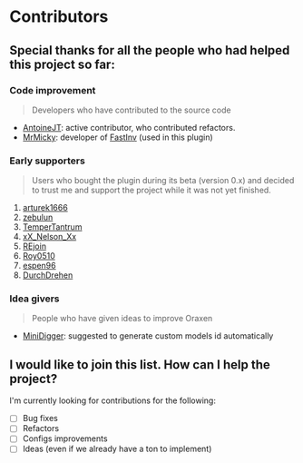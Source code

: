 # Contributors

## Special thanks for all the people who had helped this project so far:

### Code improvement
> Developers who have contributed to the source code
* [AntoineJT](https://github.com/AntoineJT): active contributor, who contributed refactors.
* [MrMicky](https://github.com/MrMicky-FR): developer of [FastInv](https://github.com/MrMicky-FR/FastInv) (used in this plugin)

### Early supporters
> Users who bought the plugin during its beta (version 0.x) and decided to trust me and support the project while it was not yet finished.
1. [arturek1666](https://www.spigotmc.org/members/arturek1666.172791/)
2. [zebulun](https://www.spigotmc.org/members/zebulun.298908/)
3. [TemperTantrum](https://www.spigotmc.org/members/tempertantrum.66354/)
4. [xX_Nelson_Xx](https://www.spigotmc.org/members/xx_nelson_xx.153894/)
5. [REjoin](https://www.spigotmc.org/members/rejoin.666599/)
6. [Roy0510](https://www.spigotmc.org/members/roy0510.139065/)
7. [espen96](https://www.spigotmc.org/members/espen96.56603/)
8. [DurchDrehen](https://www.spigotmc.org/members/durchdrehen.267467/)

### Idea givers
> People who have given ideas to improve Oraxen
* [MiniDigger](https://www.spigotmc.org/members/minidigger.6039/): suggested to generate custom models id automatically

## I would like to join this list. How can I help the project?

I'm currently looking for contributions for the following:

- [ ] Bug fixes
- [ ] Refactors
- [ ] Configs improvements
- [ ] Ideas (even if we already have a ton to implement)
